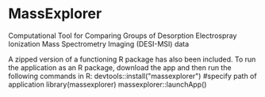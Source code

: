 # MassExplorer
Computational Tool for Comparing Groups of Desorption Electrospray Ionization Mass Spectrometry Imaging (DESI-MSI) data

A zipped version of a functioning R package has also been included. To run the application as an R package, download the app and then run the following commands in R:
devtools::install("massexplorer") #specify path of application
library(massexplorer)
massexplorer::launchApp()

